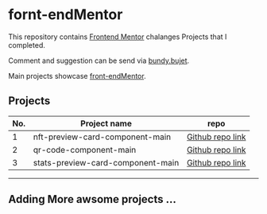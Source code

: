 # fornt-endMentor

This repository contains [Frontend Mentor](https://www.frontendmentor.io/challenges) chalanges Projects that I completed.

Comment and suggestion can be send via [bundy.bujet](https://www.facebook.com/bundy.bujet).

Main projects showcase [front-endMentor](https://bundybujet.github.io/front-endMentor/).

## Projects

| No. | Project name                      | repo                                                                                                          |
| --- | --------------------------------- | ------------------------------------------------------------------------------------------------------------- |
| 1   | nft-preview-card-component-main   | [Github repo link](https://github.com/BundyBujet/front-endMentor/tree/main/nft-preview-card-component-main)   |
| 2   | qr-code-component-main            | [Github repo link](https://github.com/BundyBujet/front-endMentor/tree/main/qr-code-component-main)            |
| 3   | stats-preview-card-component-main | [Github repo link](https://github.com/BundyBujet/front-endMentor/tree/main/stats-preview-card-component-main) |

---

## Adding More awsome projects ...
